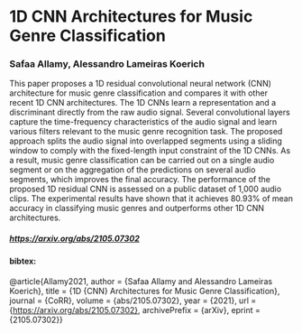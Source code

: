 # 1D CNN Architectures for Music Genre Classification

### Safaa Allamy, Alessandro Lameiras Koerich
This paper proposes a 1D residual convolutional neural network (CNN) architecture for music genre classification and compares it with other recent 1D CNN architectures. The 1D CNNs learn a representation and a discriminant directly from the raw audio signal. Several convolutional layers capture the time-frequency characteristics of the audio signal and learn various filters relevant to the music genre recognition task. The proposed approach splits the audio signal into overlapped segments using a sliding window to comply with the fixed-length input constraint of the 1D CNNs. As a result, music genre classification can be carried out on a single audio segment or on the aggregation of the predictions on several audio segments, which improves the final accuracy. The performance of the proposed 1D residual CNN is assessed on a public dataset of 1,000 audio clips. The experimental results have shown that it achieves 80.93% of mean accuracy in classifying music genres and outperforms other 1D CNN architectures.

##### https://arxiv.org/abs/2105.07302

#### bibtex:
@article{Allamy2021,
  author    = {Safaa Allamy and
               Alessandro Lameiras Koerich},
  title     = {1D {CNN} Architectures for Music Genre Classification},
  journal   = {CoRR},
  volume    = {abs/2105.07302},
  year      = {2021},
  url       = {https://arxiv.org/abs/2105.07302},
  archivePrefix = {arXiv},
  eprint    = {2105.07302}}
  
